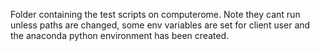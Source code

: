 Folder containing the test scripts on computerome. Note they cant run unless paths are changed, some env variables are set for client user and the anaconda python environment has been created.